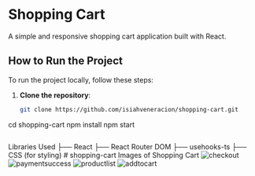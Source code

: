 # Shopping Cart

A simple and responsive shopping cart application built with React.

## How to Run the Project

To run the project locally, follow these steps:

1. **Clone the repository**:

   ```bash
   git clone https://github.com/isiahveneracion/shopping-cart.git

   ```

cd shopping-cart
npm install
npm start

```

```

Libraries Used
├── React
├── React Router DOM
├── usehooks-ts
├── CSS (for styling)
#   s h o p p i n g - c a r t 
 
 
Images of Shopping Cart
![checkout](https://github.com/user-attachments/assets/06e342e8-4d80-42af-b4fe-ac7e332acad1)
![paymentsuccess](https://github.com/user-attachments/assets/5c159247-7001-4715-a0dd-a839fa48e2fd)
![productlist](https://github.com/user-attachments/assets/91d636e5-3506-410d-be81-c9e39d612756)
![addtocart](https://github.com/user-attachments/assets/e5d5a06a-35c0-4517-88f4-3f38f00e6e88)
